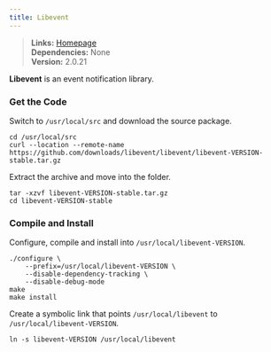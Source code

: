 ```yaml
---
title: Libevent
---
```



> **Links:** [Homepage](http://libevent.org/)  
> **Dependencies:** None  
> **Version:** <span id="version">2.0.21</span>


**Libevent** is an event notification library.


### Get the Code

Switch to `/usr/local/src` and download the source package.

	cd /usr/local/src
	curl --location --remote-name https://github.com/downloads/libevent/libevent/libevent-VERSION-stable.tar.gz

Extract the archive and move into the folder.

	tar -xzvf libevent-VERSION-stable.tar.gz
	cd libevent-VERSION-stable


### Compile and Install

Configure, compile and install into `/usr/local/libevent-VERSION`.

	./configure \
		--prefix=/usr/local/libevent-VERSION \
		--disable-dependency-tracking \
		--disable-debug-mode
	make
	make install

Create a symbolic link that points `/usr/local/libevent` to `/usr/local/libevent-VERSION`.

	ln -s libevent-VERSION /usr/local/libevent
